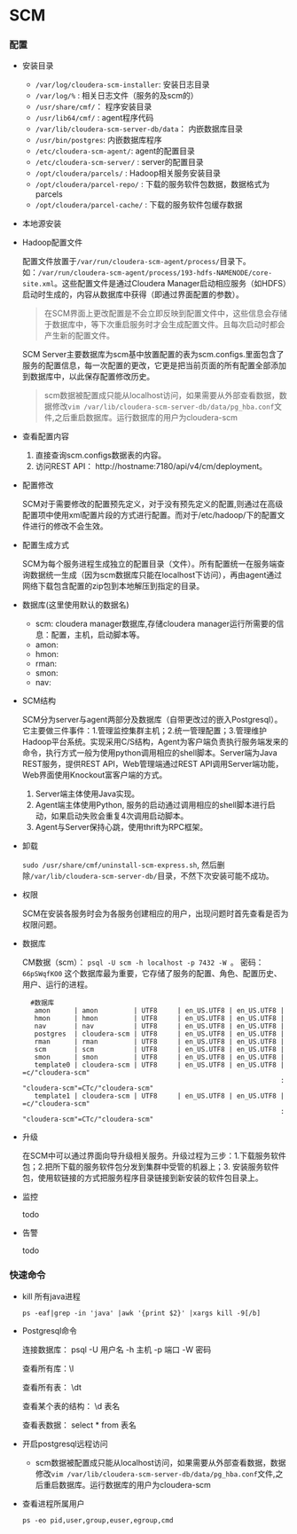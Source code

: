 # SCM #

### 配置 ###

- 安装目录
    - `/var/log/cloudera-scm-installer`: 安装日志目录
    - `/var/log/%` : 相关日志文件（服务的及scm的）
    - `/usr/share/cmf/`： 程序安装目录
    - `/usr/lib64/cmf/` : agent程序代码
    - `/var/lib/cloudera-scm-server-db/data`： 内嵌数据库目录
    - `/usr/bin/postgres`: 内嵌数据库程序
    - `/etc/cloudera-scm-agent/`: agent的配置目录
    - `/etc/cloudera-scm-server/` : server的配置目录
    - `/opt/cloudera/parcels/` : Hadoop相关服务安装目录
    - `/opt/cloudera/parcel-repo/` : 下载的服务软件包数据，数据格式为parcels
    - `/opt/cloudera/parcel-cache/` : 下载的服务软件包缓存数据

- 本地源安装
    
    

- Hadoop配置文件
    
    配置文件放置于`/var/run/cloudera-scm-agent/process/`目录下。如：`/var/run/cloudera-scm-agent/process/193-hdfs-NAMENODE/core-site.xml`。这些配置文件是通过Cloudera Manager启动相应服务（如HDFS）启动时生成的，内容从数据库中获得（即通过界面配置的参数）。
    
    > 在SCM界面上更改配置是不会立即反映到配置文件中，这些信息会存储于数据库中，等下次重启服务时才会生成配置文件。且每次启动时都会产生新的配置文件。

    SCM Server主要数据库为scm基中放置配置的表为scm.configs.里面包含了服务的配置信息，每一次配置的更改，它更是把当前页面的所有配置全部添加到数据库中，以此保存配置修改历史。

    > scm数据被配置成只能从localhost访问，如果需要从外部查看数据，数据修改`vim /var/lib/cloudera-scm-server-db/data/pg_hba.conf`文件,之后重启数据库。运行数据库的用户为cloudera-scm

- 查看配置内容
    1. 直接查询scm.configs数据表的内容。
    2. 访问REST API： http://hostname:7180/api/v4/cm/deployment。

- 配置修改

    SCM对于需要修改的配置预先定义，对于没有预先定义的配置,则通过在高级配置项中使用xml配置片段的方式进行配置。而对于/etc/hadoop/下的配置文件进行的修改不会生效。

- 配置生成方式
    
    SCM为每个服务进程生成独立的配置目录（文件）。所有配置统一在服务端查询数据统一生成（因为scm数据库只能在localhost下访问），再由agent通过网络下载包含配置的zip包到本地解压到指定的目录。

- 数据库(这里使用默认的数据名)
    - scm: cloudera manager数据库,存储cloudera manager运行所需要的信息：配置，主机，启动脚本等。
    - amon:
    - hmon:
    - rman:
    - smon:
    - nav:

- SCM结构

    SCM分为server与agent两部分及数据库（自带更改过的嵌入Postgresql）。它主要做三件事件：1.管理监控集群主机；2.统一管理配置；3.管理维护Hadoop平台系统。实现采用C/S结构，Agent为客户端负责执行服务端发来的命令，执行方式一般为使用python调用相应的shell脚本。Server端为Java REST服务，提供REST API，Web管理端通过REST API调用Server端功能，Web界面使用Knockout富客户端的方式。
    1. Server端主体使用Java实现。    
    2. Agent端主体使用Python, 服务的启动通过调用相应的shell脚本进行启动，如果启动失败会重复4次调用启动脚本。
    3. Agent与Server保持心跳，使用thrift为RPC框架。


- 卸载

    `sudo /usr/share/cmf/uninstall-scm-express.sh`, 然后删除`/var/lib/cloudera-scm-server-db/`目录，不然下次安装可能不成功。

- 权限

    SCM在安装各服务时会为各服务创建相应的用户，出现问题时首先查看是否为权限问题。

- 数据库

    CM数据（scm）： `psql -U scm -h localhost -p 7432 -W `。 密码： `66pSWqfKO0` 这个数据库最为重要，它存储了服务的配置、角色、配置历史、用户、运行的进程。

        #数据库
         amon      | amon         | UTF8     | en_US.UTF8 | en_US.UTF8 | 
         hmon      | hmon         | UTF8     | en_US.UTF8 | en_US.UTF8 | 
         nav       | nav          | UTF8     | en_US.UTF8 | en_US.UTF8 | 
         postgres  | cloudera-scm | UTF8     | en_US.UTF8 | en_US.UTF8 | 
         rman      | rman         | UTF8     | en_US.UTF8 | en_US.UTF8 | 
         scm       | scm          | UTF8     | en_US.UTF8 | en_US.UTF8 | 
         smon      | smon         | UTF8     | en_US.UTF8 | en_US.UTF8 | 
         template0 | cloudera-scm | UTF8     | en_US.UTF8 | en_US.UTF8 | =c/"cloudera-scm"
                                                                       : "cloudera-scm"=CTc/"cloudera-scm"
         template1 | cloudera-scm | UTF8     | en_US.UTF8 | en_US.UTF8 | =c/"cloudera-scm"
                                                                       : "cloudera-scm"=CTc/"cloudera-scm"

- 升级

    在SCM中可以通过界面向导升级相关服务。升级过程为三步：1.下载服务软件包；2.把所下载的服务软件包分发到集群中受管的机器上；3. 安装服务软件包，使用软链接的方式把服务程序目录链接到新安装的软件包目录上。

- 监控

    todo

- 告警

    todo
    
### 快速命令 ###

- kill 所有java进程
    
    `ps -eaf|grep -in 'java' |awk '{print $2}' |xargs kill -9[/b]`

- Postgresql命令

    连接数据库： psql -U 用户名 -h 主机 -p 端口 -W 密码

    查看所有库：\l

    查看所有表： \dt

    查看某个表的结构： \d 表名

    查看表数据： select * from 表名


- 开启postgresql远程访问

    - scm数据被配置成只能从localhost访问，如果需要从外部查看数据，数据修改`vim /var/lib/cloudera-scm-server-db/data/pg_hba.conf`文件,之后重启数据库。运行数据库的用户为cloudera-scm

- 查看进程所属用户

    `ps -eo pid,user,group,euser,egroup,cmd`